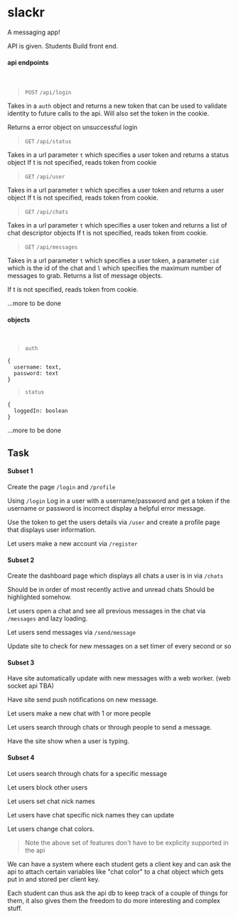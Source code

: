 # slackr

A messaging app!

API is given. Students Build front end.

#### api endpoints
<br>

> `POST` `/api/login`

Takes in a `auth` object and returns a new token that can be used to validate identity to future calls to the api.
Will also set the token in the cookie.

Returns a error object on unsuccessful login

> `GET` `/api/status`

Takes in a url parameter `t` which specifies a user token and returns a status object
If t is not specified, reads token from cookie

> `GET` `/api/user`

Takes in a url parameter `t` which specifies a user token and returns a user object
If t is not specified, reads token from cookie.

> `GET` `/api/chats`

Takes in a url parameter `t` which specifies a user token and returns a list of chat descriptor objects
If t is not specified, reads token from cookie.

> `GET` `/api/messages`

Takes in a url parameter `t` which specifies a user token, a parameter `cid` which is the id of the chat and `l` which specifies the maximum number of messages to grab. Returns a list of message objects.

If t is not specified, reads token from cookie.

...more to be done

#### objects

<br>

> `auth`

```
{
  username: text,
  password: text
}
```

> `status`

```
{
  loggedIn: boolean
}
```

...more to be done

## Task

#### Subset 1

Create the page `/login` and `/profile`

Using `/login` Log in a user with a username/password and get a token
if the username or password is incorrect display a helpful error message.

Use the token to get the users details via `/user` and create a profile page that displays user information.

Let users make a new account via `/register`

#### Subset 2

Create the dashboard page which displays all chats a user is in via `/chats`

Should be in order of most recently active and unread chats Should be highlighted somehow.

Let users open a chat and see all previous messages in the chat via `/messages` and lazy loading.

Let users send messages via `/send/message`

Update site to check for new messages on a set timer of every second or so

#### Subset 3

Have site automatically update with new messages with a web worker. (web socket api TBA)

Have site send push notifications on new message.

Let users make a new chat with 1 or more people

Let users search through chats or through people to send a message.

Have the site show when a user is typing.

#### Subset 4

Let users search through chats for a specific message

Let users block other users

Let users set chat nick names

Let users have chat specific nick names they can update

Let users change chat colors.

> Note the above set of features don't have to be explicity supported in the api

We can have a system where each student gets a client key and can ask the api to attach certain variables like "chat color" to a chat object which gets put in and stored per client key.

Each student can thus ask the api db to keep track of a couple of things for them, it also gives them the freedom to do more interesting and complex stuff.
